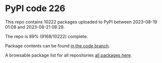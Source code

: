 # PyPI code 226

This repo contains 10222 packages uploaded to PyPI between 
2023-08-19 01:08 and 2023-08-21 08:29.

The repo is 89% (9168/10222) complete.

Package contents can be found [in the code branch](https://github.com/pypi-data/pypi-mirror-226/tree/code/packages).

A browsable package list for all repositories [all packages here](https://pypi-data.github.io/website/repositories/pypi-mirror-226).


